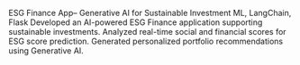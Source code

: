 ESG Finance App– Generative AI for Sustainable Investment 
ML, LangChain, Flask
Developed an AI-powered ESG Finance application supporting sustainable investments.
Analyzed real-time social and financial scores for ESG score prediction.
Generated personalized portfolio recommendations using Generative AI.
